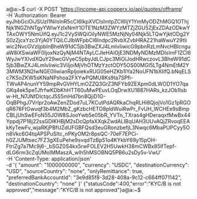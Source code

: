 a@a:~$ curl -X POST 'https://income-api.copperx.io/api/quotes/offramp' \
-H 'Authorization: Bearer eyJhbGciOiJSUzI1NiIsInR5cCI6IkpXVCIsImtpZCI6IjY1YmMyODZhMGQ1OThjNjk1NGZhNTgyYWIwYzIxNmY1OTE1NzM3ZWYzMTZjZGU5ZjExZDAzODkwYTAxOWY5NmUifQ.eyJ1c2VySWQiOiIyNWE5MzNjNy04Njk5LTQwYjktODg2YS0zZjcxYzc3YjA0YTQiLCJlbWFpbCI6Indpc2RvbXZvbHRAZ21haWwuY29tIiwic2NvcGVzIjpbInBheW91dC5jb3BwZXJ4LmlvIiwicG9pbnRzLmNvcHBlcnguaW8iXSwiaWF0IjoxNzQyNjM4NTAyLCJleHAiOjE3NDMyNDMzMDIsImF1ZCI6WyJwYXlvdXQuY29wcGVyeC5pbyJdLCJpc3MiOiJodHRwczovL3BheW91dC5jb3BwZXJ4LmlvIiwic3ViIjoiMjVhOTMzYzctODY5OS00MGI5LTg4NmEtM2Y3MWM3N2IwNGE0IiwianRpIjoiekxRUG05eHZKb1lYa2NoUFN1bXIifQ.bNqELSc7KSoZKW5sKNaNPshoa2FXYwPQMU8Ks9Ia7SPfi-TWvAP4nunYY59mpRvGVHYLmOZZQ3GrZ3NFYb9ZEXpm0dLWOD1YO7qaGKq4ek5peTJfrfwKDbKhHTT60uMwPEuvLOqDrwXU1887HARs_kzJOb1Isbw-Ht_N7JNfDlctqcJ5S5mHd7bn8QjiD1G-OqBPhgJ7VrIpr2oAwZenZDod7uL7KCutPdAQRkaChqRLHi8QjojVo1Gz1pRGOqR676FtGwuqf3b4M2MbZ_gKzbcHETO8pldWuiRwPr_FvUH_WCHEe9sBmpCBLjUhSwEFoN55JOW8SJooYwb5e05bR_YVTn_TXras4gHDeraqxfMwBx44Yppdj7P18j22ssGDIKHBjM2sDcQpfaXXqkZwdALIBqUAH3UUvAQjZRvoqEEAkKyTewFv_wjaRKjPBfUZdUFGBFQsd3euGRonzbefjL3Nwqc6MbaPUPCyy5On8Vkc6O4tqAPSPuSItc_nPKyOM2r8psQC-70eF7EPCi-h0ZJUMtsec7FZ3gXEuPehe9svqdTzBp51o4KYkbY69y15pOH-FtriZg7a7Mc9j6-_bSGZ0S4kx5rwFOLEV2H5UwkH38mCWBx85lfTepf-dLG6rm3cZqUMoIMMaszA_wIh5hMSOBNQ5PB6u2sDy5v-VwU' \
-H 'Content-Type: application/json' \
-d '{
  "amount": "1000000000",
  "currency": "USDC",
  "destinationCurrency": "USD",
  "sourceCountry": "none",
  "onlyRemittance": true,
  "preferredBankAccountId": "3e9d85f8-3d28-408a-9c12-c664ff071142",
  "destinationCountry": "none"
}'
{"statusCode":400,"error":"KYC/B is not approved","message":"KYC/B is not approved"}a@a:~$ 

